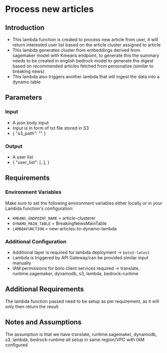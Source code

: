 # Process new articles

## Introduction
- This lambda function is created to process new article from user, it will return interested user list based on the article cluster assigned to article 
- This lambda generates cluster from embeddings derived from sagemaker model with Kmeans endpoint, to generate this the summary needs to be created in english bedrock model to generate the digest based on recommended articles fetched from personalize (similar to breaking news)
- This lambda also triggers another lambda that will ingest the data into a dynamo table

## Parameters

### Input

- A json body input
- Input is in form of txt file stored in S3
- { 
    "s3_path": "" 
} 

### Output

- A user list
- {
    "user_list": [..],
}

## Requirements

### Environment Variables
Make sure to set the following environment variables either locally or in your Lambda function's configuration:

- `KMEANS_ENDPOINT_NAME` =	article-clusterer
- `DYNAMO_MAIN_TABLE` =	BreakingNewsMainTable
- `LAMBDAFUNCTION` = new-articles-to-dynamo-lambda

### Additional Configuration
- Additional layer is required for lambda deployment -> `boto3-latest` 
- Lambda is triggered by API Gateway/can be provided similar input manually
- IAM permissions for boto client services required -> translate, runtime.sagemaker, dynamodb, s3, lambda, bedrock-runtime

## Additional Requirements
The lambda function passed need to be setup as per requirement, as it will only then return the result

## Notes and Assumptions
The assumption is that we have translate, runtime.sagemaker, dynamodb, s3, lambda, bedrock-runtime all setup in same region/VPC with IAM configured